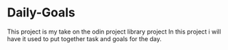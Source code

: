 # Daily-Goals
This project is my take on the odin project library project
In this project i will have it used to put together task and goals for the day.